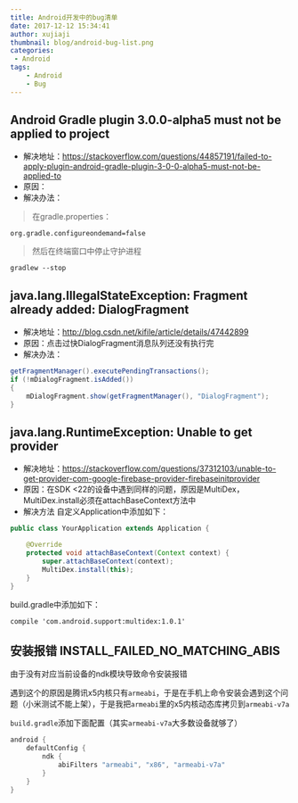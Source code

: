 ```yaml
---
title: Android开发中的bug清单
date: 2017-12-12 15:34:41
author: xujiaji
thumbnail: blog/android-bug-list.png
categories:
 - Android
tags:
    - Android
    - Bug
---
```

## Android Gradle plugin 3.0.0-alpha5 must not be applied to project
- 解决地址：https://stackoverflow.com/questions/44857191/failed-to-apply-plugin-android-gradle-plugin-3-0-0-alpha5-must-not-be-applied-to
- 原因：
- 解决办法：

> 在gradle.properties：

```
org.gradle.configureondemand=false
```
> 然后在终端窗口中停止守护进程

```
gradlew --stop
```

## java.lang.IllegalStateException: Fragment already added: DialogFragment
- 解决地址：http://blog.csdn.net/kifile/article/details/47442899
- 原因：点击过快DialogFragment消息队列还没有执行完
- 解决办法：

``` java
getFragmentManager().executePendingTransactions();
if (!mDialogFragment.isAdded())
{
    mDialogFragment.show(getFragmentManager(), "DialogFragment");
}
```

## java.lang.RuntimeException: Unable to get provider
- 解决地址：https://stackoverflow.com/questions/37312103/unable-to-get-provider-com-google-firebase-provider-firebaseinitprovider
- 原因：在SDK <22的设备中遇到同样的问题，原因是MultiDex，MultiDex.install必须在attachBaseContext方法中
- 解决方法
自定义Application中添加如下：
``` java
public class YourApplication extends Application {

    @Override
    protected void attachBaseContext(Context context) {
        super.attachBaseContext(context);
        MultiDex.install(this);
    }
}
```

build.gradle中添加如下：
```
compile 'com.android.support:multidex:1.0.1'
```

## 安装报错 INSTALL_FAILED_NO_MATCHING_ABIS

由于没有对应当前设备的ndk模块导致命令安装报错

遇到这个的原因是腾讯x5内核只有`armeabi`，于是在手机上命令安装会遇到这个问题（小米测试不能上架），于是我把`armeabi`里的x5内核动态库拷贝到`armeabi-v7a`

`build.gradle`添加下面配置（其实`armeabi-v7a`大多数设备就够了）

``` groovy
android {
    defaultConfig {
        ndk {
            abiFilters "armeabi", "x86", "armeabi-v7a"
        }
    }
}
```

